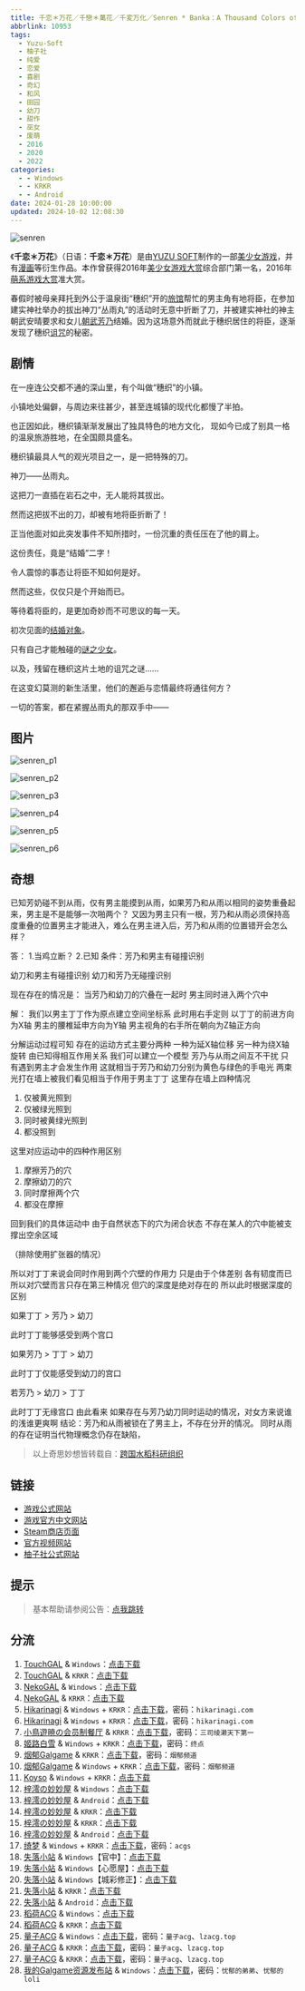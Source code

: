 ```yaml
---
title: 千恋＊万花／千戀＊萬花／千変万化／Senren * Banka：A Thousand Colors of Love
abbrlink: 10953
tags:
  - Yuzu-Soft
  - 柚子社
  - 纯爱
  - 恋爱
  - 喜剧
  - 奇幻
  - 和风
  - 田园
  - 幼刀
  - 甜作
  - 巫女
  - 废萌
  - 2016
  - 2020
  - 2022
categories:
  - - Windows
  - - KRKR
  - - Android
date: 2024-01-28 10:00:00
updated: 2024-10-02 12:08:30
---
```


![senren](https://unpkg.com/galgame/img/senren.webp)

《**千恋＊万花**》（日语：**千恋＊万花**）是由[YUZU SOFT](https://mzh.moegirl.org.cn/YUZU_SOFT)制作的一部[美少女游戏](https://mzh.moegirl.org.cn/美少女游戏)，并有[漫画](https://mzh.moegirl.org.cn/漫画)等衍生作品。本作曾获得2016年[美少女游戏大赏](https://mzh.moegirl.org.cn/美少女游戏大赏)综合部门第一名，2016年[萌系游戏大赏](https://mzh.moegirl.org.cn/萌系游戏大赏)准大赏。

<!-- more -->

春假时被母亲拜托到外公于温泉街“穗织”开的[旅馆](https://mzh.moegirl.org.cn/旅馆)帮忙的男主角有地将臣，在参加建实神社举办的拔出神刀“丛雨丸”的活动时无意中折断了刀，并被建实神社的神主朝武安晴要求和女儿[朝武芳乃](https://mzh.moegirl.org.cn/朝武芳乃)结婚。因为这场意外而就此于穗织居住的将臣，逐渐发现了穗织[诅咒](https://mzh.moegirl.org.cn/诅咒)的秘密。

## 剧情

在一座连公交都不通的深山里，有个叫做“穗织”的小镇。

小镇地处偏僻，与周边来往甚少，甚至连城镇的现代化都慢了半拍。

也正因如此，穗织镇渐渐发展出了独具特色的地方文化，
现如今已成了别具一格的温泉旅游胜地，在全国颇具盛名。

穗织镇最具人气的观光项目之一，是一把特殊的刀。

神刀——丛雨丸。

这把刀一直插在岩石之中，无人能将其拔出。

然而这把拔不出的刀，却被有地将臣折断了！

正当他面对如此突发事件不知所措时，一份沉重的责任压在了他的肩上。

这份责任，竟是“结婚”二字！

令人震惊的事态让将臣不知如何是好。

然而这些，仅仅只是个开始而已。

等待着将臣的，是更加奇妙而不可思议的每一天。

初次见面的[结婚对象](https://mzh.moegirl.org.cn/朝武芳乃)。

只有自己才能触碰的[谜之少女](https://mzh.moegirl.org.cn/丛雨)。

以及，残留在穗织这片土地的诅咒之谜……

在这变幻莫测的新生活里，他们的邂逅与恋情最终将通往何方？

一切的答案，都在紧握丛雨丸的那双手中——

## 图片

![senren_p1](https://unpkg.com/galgame/img/senren_p1.webp)

![senren_p2](https://unpkg.com/galgame/img/senren_p2.webp)

![senren_p3](https://unpkg.com/galgame/img/senren_p3.webp)

![senren_p4](https://unpkg.com/galgame/img/senren_p4.webp)

![senren_p5](https://unpkg.com/galgame/img/senren_p5.webp)

![senren_p6](https://unpkg.com/galgame/img/senren_p6.webp)

## 奇想

已知芳奶碰不到从雨，仅有男主能摸到从雨，如果芳乃和从雨以相同的姿势重叠起来，男主是不是能够一次啪两个？
又因为男主只有一根，芳乃和从雨必须保持高度重叠的位置男主才能进入，难么在男主进入后，芳乃和从雨的位置错开会怎么样？

答：
1.当鸡立断？
2.已知 条件：芳乃和男主有碰撞识别

幼刀和男主有碰撞识别
幼刀和芳乃无碰撞识别

现在存在的情况是：
当芳乃和幼刀的穴叠在一起时
男主同时进入两个穴中

解：
我们以男主丁丁作为原点建立空间坐标系
此时用右手定则
以丁丁的前进方向为X轴
男主的腰椎延申方向为Y轴
男主视角的右手所在朝向为Z轴正方向

分解运动过程可知
存在的运动方式主要分两种
一种为延X轴位移
另一种为绕X轴旋转
由已知得相互作用关系
我们可以建立一个模型
芳乃与从雨之间互不干扰
只有遇到男主才会发生作用
这就相当于芳乃和幼刀分别为黄色与绿色的手电光
两束光打在墙上被我们看见相当于作用于男主丁丁
这里存在墙上四种情况

1. 仅被黄光照到
2. 仅被绿光照到
3. 同时被黄绿光照到
4. 都没照到

这里对应运动中的四种作用区别

1. 摩擦芳乃的穴
2. 摩擦幼刀的穴
3. 同时摩擦两个穴
4. 都没在摩擦

回到我们的具体运动中
由于自然状态下的穴为闭合状态
不存在某人的穴中能被支撑出空余区域

（排除使用扩张器的情况）

所以对丁丁来说会同时作用到两个穴壁的作用力
只是由于个体差别 各有韧度而已
所以对穴壁而言只存在第三种情况
但穴的深度是绝对存在的
所以此时根据深度的区别

如果丁丁 > 芳乃 > 幼刀

此时丁丁能够感受到两个宫口

如果芳乃 > 丁丁 > 幼刀

此时丁丁仅能感受到幼刀的宫口

若芳乃 > 幼刀 > 丁丁

此时丁丁无缘宫口
由此看来 如果存在与芳乃幼刀同时运动的情况，对女方来说谁的浅谁更爽啊
结论：芳乃和从雨被锁在了男主上，不存在分开的情况。
同时从雨的存在证明当代物理概念仍存在缺陷，

> 以上奇思妙想皆转载自：[跨国水稻科研组织](https://t.me/c/1987072542/3481)

## 链接

- [游戏公式网站](http://www.yuzu-soft.com/products/senren/index.html)
- [游戏官方中文网站](http://hikarifield.co.jp/senren/index.html)
- [Steam商店页面](https://store.steampowered.com/app/1144400)
- [官方视频网站](http://www.yuzu-soft.com/products/senren/movie.html)
- [柚子社公式网站](http://www.yuzu-soft.com/)

## 提示

> 基本帮助请参阅公告：[点我跳转](/p/announcement/)

## 分流

1. [TouchGAL](https://touchgal.net/) & `Windows`：[点击下载](https://pan.touchgal.net/s/6X8Hp)
2. [TouchGAL](https://touchgal.net/) & `KRKR`：[点击下载](https://pan.touchgal.net/s/wpwtv)
3. [NekoGAL](https://www.nekogal.com/) & `Windows`：[点击下载](https://pan.nekogal.top/s/nxs4)
4. [NekoGAL](https://www.nekogal.com/) & `KRKR`：[点击下载](https://pan.nekogal.top/s/0KyUV)
5. [Hikarinagi](https://www.hikarinagi.com/) & `Windows` + `KRKR`：[点击下载](https://pan.himoe.uk/s/KGGUv)，密码：`hikarinagi.com`
6. [Hikarinagi](https://www.hikarinagi.com/) & `Windows` + `KRKR`：[点击下载](https://pan.himoe.uk/s/wOXtz)，密码：`hikarinagi.com`
7. [小鳥遊暁の会员制餐厅](https://t-satoru.top/) & `KRKR`：[点击下载](https://pan.t-satoru.top/d/ode5/Galgames/%E3%80%90%E8%87%AA%E5%B0%81%E5%8C%85%E3%80%91%E5%8E%9F%E5%88%9B%E4%BD%9C%E5%93%81/%E5%8D%83%E6%81%8B%E4%B8%87%E8%8A%B1/v3_%E5%9F%8E%E5%BD%A9%E5%AD%A6%E5%9B%AD_%E5%AE%98%E4%B8%AD_%E5%8D%83%E6%81%8B%E4%B8%87%E8%8A%B1_od.rar)，密码：`三司绫濑天下第一`
8. [姬路白雪](https://jlbx.xyz/) & `Windows` + `KRKR`：[点击下载](https://pan.jlbx.xyz/?s=%E5%8D%83%E6%81%8B%E4%B8%87%E8%8A%B1)，密码：`终点`
9. [烟郁Galgame](https://yanyugal.top/) & `KRKR`：[点击下载](https://yanyugal.top/d/disk1/%E5%B0%8F%E5%B0%8F%E7%9A%84%E5%88%86%E4%BA%AB%EF%BC%88PC%EF%BC%86%E5%AE%89%E5%8D%93%EF%BC%89/%E5%AE%89%E5%8D%93/krkr/%E6%9F%9A%E5%AD%90%E7%A4%BE/%E5%8D%83%E6%81%8B%EF%BC%8A%E4%B8%87%E8%8A%B1.7z)，密码：`烟郁频道`
10. [烟郁Galgame](https://yanyugal.top/) & `Windows` + `KRKR`：[点击下载](https://yanyugal.top/d/disk1/%5B%E4%BC%9A%E7%A4%BE%5D%5B%E5%90%88%E9%9B%86%5DGalgame/%E6%9F%9A%E5%AD%90%E7%A4%BE/%E5%8D%83%E6%81%8B%E4%B8%87%E8%8A%B1.zip)，密码：`烟郁频道`
11. [Koyso](https://koyso.com/) & `Windows` + `KRKR`：[点击下载](https://koyso.com/game/199)
12. [梓澪の妙妙屋](https://zi0.cc/) & `Windows`：[点击下载](https://zi0.cc/d/%60%E3%80%90%E5%90%88%E9%9B%86%E7%B3%BB%E5%88%97%E3%80%91/%E3%80%90PC%2BKR%E3%80%91YUZUSOFT%20SOUR%20%E6%9F%9A%E5%AD%90%E7%A4%BE%E5%90%88%E9%9B%86//%E3%80%90%E5%AE%98%E4%B8%AD%E3%80%91%E5%8D%83%E6%81%8B%EF%BC%8A%E4%B8%87%E8%8A%B1.rar?sign=_F52s-_heb7fAy-s6Dn2IxzPqkTgnwtnPmexu4AjWns=:0)
13. [梓澪の妙妙屋](https://zi0.cc/) & `Android`：[点击下载](https://zi0.cc/d/%60%E3%80%90%E5%BD%92%20%E6%A1%A3%E3%80%91/%E3%80%90%E5%AE%89%E5%8D%93%E5%90%88%E9%9B%86%E3%80%91/014/%E5%8D%83%E6%81%8B%E4%B8%87%E8%8A%B1.apk?sign=CwSw-9c3Y6h3g1t5QnuTJyt5us3B2M_uxccFzNGP49s=:0)
14. [梓澪の妙妙屋](https://zi0.cc/) & `KRKR`：[点击下载](https://zi0.cc/d/%2C%E3%80%90ADV-%E5%86%92%E9%99%A9%E6%B8%B8%E6%88%8F%E3%80%91/%E3%80%90PC%2B%E5%AE%89%E5%8D%93%E3%80%91%E5%8D%83%E6%81%8B%E4%B8%87%E8%8A%B1/%E5%8D%83%E6%81%8B%EF%BC%8A%E4%B8%87%E8%8A%B1-krkr.zip?sign=U97BWrW75-gw3t-W4jZdC9L1u1pWh0Li9QBqdF7A9_Y=:0)
15. [梓澪の妙妙屋](https://zi0.cc/) & `KRKR`：[点击下载](https://zi0.cc/d/%60%E3%80%90%E5%90%88%E9%9B%86%E7%B3%BB%E5%88%97%E3%80%91/%E3%80%90PC%2BKR%E3%80%91YUZUSOFT%20SOUR%20%E6%9F%9A%E5%AD%90%E7%A4%BE%E5%90%88%E9%9B%86/KRKR/%E5%8D%83%E6%81%8B%EF%BC%8A%E4%B8%87%E8%8A%B1.rar?sign=FtYfktsa9_LQzYrpL4YLRrKxfWGcS-kmhIN4sds-qrs=:0)
16. [梓澪の妙妙屋](https://zi0.cc/) & `Android`：[点击下载](https://zi0.cc/d/.%E3%80%90%E5%A4%8F%E9%A3%8E%E3%80%91/.%E3%80%90%E5%A4%8F%E9%A3%8E-1%E3%80%91/%E5%AE%89%E5%8D%93/APK/%E5%8D%83%E6%81%8B%E4%B8%87%E8%8A%B1.apk?sign=VKImkmFwAG7z9o10OJn3RYeqfuPBebTbtrZckQjmhSE=:0)
17. [绮梦](https://acgs.one/) & `Windows` + `KRKR`：[点击下载](https://acgs.one/game/19.html)，密码：`acgs`
18. [失落小站](https://www.shinnku.com/) & `Windows`【官中】：[点击下载](https://www.shinnku.com/api/download/0/win/%E5%8D%83%E6%81%8B%E4%B8%87%E8%8A%B1/%E5%8D%83%E6%81%8B%E4%B8%87%E8%8A%B1(%E5%AE%98%E4%B8%AD).7z)
19. [失落小站](https://www.shinnku.com/) & `Windows`【心愿屋】：[点击下载](https://www.shinnku.com/api/download/0/win/%E5%8D%83%E6%81%8B%E4%B8%87%E8%8A%B1/%E5%8D%83%E6%81%8B%E4%B8%87%E8%8A%B1(%E5%BF%83%E6%84%BF%E5%B1%8B).7z)
20. [失落小站](https://www.shinnku.com/) & `Windows`【城彩修正】：[点击下载](https://www.shinnku.com/api/download/0/win/%E5%8D%83%E6%81%8B%E4%B8%87%E8%8A%B1/%E5%8D%83%E6%81%8B%E4%B8%87%E8%8A%B1(%E5%9F%8E%E5%BD%A9%E4%BF%AE%E6%AD%A3).7z)
21. [失落小站](https://www.shinnku.com/) & `KRKR`：[点击下载](https://www.shinnku.com/api/download/0/krkr/%E3%80%90krkr%E3%80%91%E5%8D%83%E6%81%8B%E4%B8%87%E8%8A%B1.7z)
22. [失落小站](https://www.shinnku.com/) & `Android`：[点击下载](https://www.shinnku.com/api/download/0/apk/%E5%86%B7%E7%8B%90/1001-1500/1322-%E5%8D%83%E6%81%8B%E4%B8%87%E8%8A%B1.apk)
23. [稻荷ACG](https://amoebi.com/) & `Windows`：[点击下载](https://sakustar.com/art/112)
24. [稻荷ACG](https://amoebi.com/) & `KRKR`：[点击下载](https://sakustar.com/art/575)
25. [量子ACG](https://lzacg.org/) & `Windows`：[点击下载](https://lzacg.org/929)，密码：`量子acg`、`lzacg.top`
26. [量子ACG](https://lzacg.org/) & `KRKR`：[点击下载](https://lzacg.org/956)，密码：`量子acg`、`lzacg.top`
27. [量子ACG](https://lzacg.org/) & `KRKR`：[点击下载](https://lzacg.org/2423)，密码：`量子acg`、`lzacg.top`
28. [我的Galgame资源发布站](https://www.ttloli.com/) & `Windows`：[点击下载](https://www.ttloli.com/qianlianwanhua.html)，密码：`忧郁的弟弟`、`忧郁的loli`
